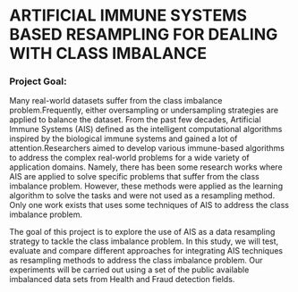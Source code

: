 # ARTIFICIAL IMMUNE SYSTEMS BASED RESAMPLING FOR DEALING WITH CLASS IMBALANCE

### **Project Goal:**
Many real-world datasets suffer from the class imbalance problem.Frequently, either oversampling or undersampling strategies are applied to balance the dataset. From the past few decades, Artificial Immune Systems (AIS) defined as the intelligent computational algorithms inspired by the biological immune systems and gained a lot of attention.Researchers aimed to develop various immune-based algorithms to address the complex real-world problems for a wide variety of application domains. Namely, there has been some research works where AIS are applied to solve specific problems that suffer from the class imbalance problem. However, these methods were applied as the learning algorithm to solve the tasks and were not used as a resampling method. Only one work exists that uses some techniques of AIS to address the class imbalance problem.

The goal of this project is to explore the use of AIS as a data resampling strategy to tackle the class imbalance problem. In this study, we will test, evaluate and compare different approaches for integrating AIS techniques as resampling methods to address the class imbalance problem. Our experiments will be carried out using a set of the public available imbalanced data sets from Health and Fraud detection fields.


